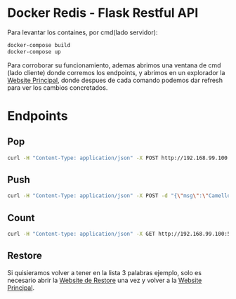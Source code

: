 # Docker Redis - Flask Restful API

Para levantar los containes, por cmd(lado servidor):

```sh
docker-compose build
docker-compose up
```

Para corroborar su funcionamiento, ademas abrimos una ventana de cmd (lado cliente) donde corremos los endpoints, y abrimos en un explorador la [Website Principal](http://192.168.99.100:5000/), donde despues de cada comando podemos dar refresh para ver los cambios concretados.

# Endpoints

## Pop
```sh
curl -H "Content-Type: application/json" -X POST http://192.168.99.100:5000/pop
```

## Push
```sh
curl -H "Content-Type: application/json" -X POST -d "{\"msg\":\"Camello\"}" http://192.168.99.100:5000/push
```

## Count

```sh
curl -H "Content-type: application/json" -X GET http://192.168.99.100:5000/count
```

## Restore

Si quisieramos volver a tener en la lista 3 palabras ejemplo, solo es necesario abrir la [Website de Restore](http://192.168.99.100:5000/restore) una vez y volver a la [Website Principal](http://192.168.99.100:5000/).
